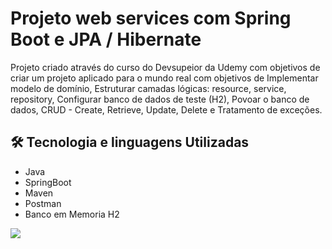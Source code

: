 
# Projeto web services com Spring Boot e JPA / Hibernate

Projeto criado através do curso do Devsupeior da Udemy com objetivos de criar um projeto aplicado para o mundo real com objetivos de Implementar modelo de domínio, Estruturar camadas lógicas: resource, service, repository, Configurar banco de dados de teste (H2), Povoar o banco de dados, CRUD - Create, Retrieve, Update, Delete e Tratamento de exceções.


## 🛠 Tecnologia e linguagens Utilizadas
- Java
- SpringBoot
- Maven
- Postman
- Banco em Memoria H2


<img src="https://github.com/ErikRodrigues-Dev/workshop-pringboot-jpa/assets/103855533/2d248844-b6c1-4f42-bc27-252c09cdd8d0">

